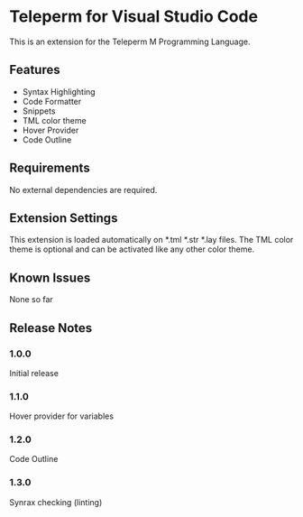 # Teleperm for Visual Studio Code

This is an extension for the Teleperm M Programming Language.

## Features

- Syntax Highlighting
- Code Formatter
- Snippets
- TML color theme
- Hover Provider
- Code Outline


## Requirements

No external dependencies are required.

## Extension Settings

This extension is loaded automatically on *.tml *.str *.lay files. The TML color theme is optional and can be activated like any other color theme.

## Known Issues

None so far

## Release Notes



### 1.0.0

Initial release

### 1.1.0

Hover provider for variables

### 1.2.0

Code Outline

### 1.3.0

Synrax checking (linting)

